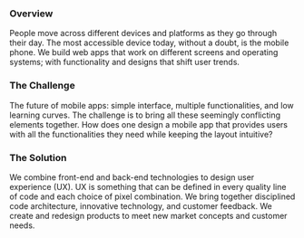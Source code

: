 ### Overview

People move across different devices and platforms as they go through their day. The most accessible device today, without a doubt, is the mobile phone. We build web apps that work on different screens and operating systems; with functionality and designs that shift user trends.


### The Challenge

The future of mobile apps: simple interface, multiple functionalities, and low learning curves. The challenge is to bring all these seemingly conflicting elements together. How does one design a mobile app that provides users with all the functionalities they need while keeping the layout intuitive?


### The Solution

We combine front-end and back-end technologies to design user experience (UX). UX is something that can be defined in every quality line of code and each choice of pixel combination. We bring together disciplined code architecture, innovative technology, and customer feedback. We create and redesign products to meet new market concepts and customer needs.

